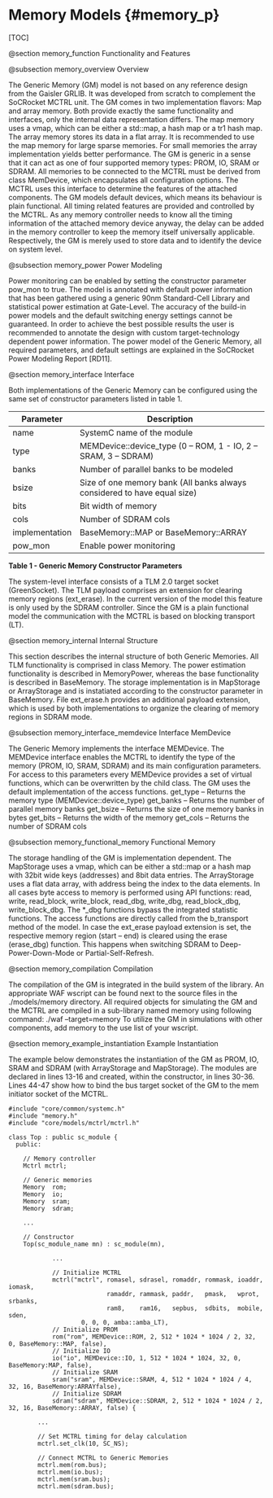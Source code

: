 Memory Models {#memory_p} 
=========================

[TOC]

@section memory_function Functionality and Features

@subsection memory_overview Overview

The Generic Memory (GM) model is not based on any reference design from the Gaisler GRLIB. It was developed from
scratch to complement the SoCRocket MCTRL unit.  The GM comes in two implementation flavors: Map
and array memory. Both provide exactly the same functionality and interfaces, only the internal data representation
differs. The map memory uses a vmap, which can be either a std::map, a hash map or a tr1 hash
map. The array memory stores its data in a flat array. It is recommended to use the map memory for large sparse
memories. For small memories the array implementation yields better performance.  The GM is generic in a sense
that it can act as one of four supported memory types: PROM, IO, SRAM or SDRAM. All memories to be connected to
the MCTRL must be derived from class MemDevice, which encapsulates all configuration options. The MCTRL uses
this interface to determine the features of the attached components.  The GM models default devices, which means
its behaviour is plain functional. All timing related features are provided and controlled by the MCTRL. As any
memory controller needs to know all the timing information of the attached memory device anyway, the delay can be
added in the memory controller to keep the memory itself universally applicable. Respectively, the GM is merely
used to store data and to identify the device on system level.

@subsection memory_power Power Modeling

Power monitoring can be enabled by setting the constructor parameter pow_mon to true. The model is annotated with
default power information that has been gathered using a generic 90nm Standard-Cell Library and statistical power
estimation at Gate-Level.  The accuracy of the build-in power models and the default switching energy settings
cannot be guaranteed. In order to achieve the best possible results the user is recommended to annotate the design
with custom target-technology dependent power information.  The power model of the Generic Memory, all required
parameters, and default settings are explained in the SoCRocket Power Modeling Report [RD11].

@section memory_interface Interface

Both implementations of the Generic Memory can be configured using the same set of constructor parameters listed in table 1.

| Parameter      | Description                                                              |
| -------------- | ------------------------------------------------------------------------ |
| name           | SystemC name of the module                                               |
| type           | MEMDevice::device_type (0 – ROM, 1 - IO, 2 – SRAM, 3 – SDRAM)            |
| banks          |  Number of parallel banks to be modeled                                  |
| bsize          | Size of one memory bank (All banks always considered to have equal size) |
| bits           | Bit width of memory                                                      |
| cols           | Number of SDRAM cols                                                     |
| implementation | BaseMemory::MAP or BaseMemory::ARRAY                                     |
| pow_mon        | Enable power monitoring                                                  |
**Table 1 - Generic Memory Constructor Parameters**

The system-level interface consists of a TLM 2.0 target socket (GreenSocket). The TLM payload comprises an
extension for clearing memory regions (ext_erase). In the current version of the model this feature is only used
by the SDRAM controller.  Since the GM is a plain functional model the communication with the MCTRL is based on
blocking transport (LT).

@section memory_internal Internal Structure

This section describes the internal structure of both Generic Memories. All TLM
functionality is comprised in class Memory. The power estimation functionality is described in MemoryPower, whereas
the base functionality is described in BaseMemory. The storage implementation is in MapStorage or ArrayStorage and
is instatiated according to the constructor parameter in BaseMemory. File ext_erase.h provides an additional
payload extension, which is used by both implementations to organize the clearing of memory regions in SDRAM mode.

@subsection memory_interface_memdevice Interface MemDevice

The Generic Memory implements the interface MEMDevice. The MEMDevice interface enables the MCTRL to identify the
type of the memory (PROM, IO, SRAM, SDRAM) and its main configuration parameters. For access to this parameters
every MEMDevice provides a set of virtual functions, which can be overwritten by the child class. The GM uses the
default implementation of the access functions.  get_type  – Returns the memory type (MEMDevice::device_type)
get_banks   – Returns the number of parallel memory banks get_bsize   – Returns the size of one memory banks
in bytes get_bits  – Returns the width of the memory get_cols  – Returns the number of SDRAM cols

@subsection memory_functional_memory Functional Memory

The storage handling of the GM is implementation dependent. The MapStorage uses a vmap, which can be either a
std::map or a hash map with 32bit wide keys (addresses) and 8bit data entries. The ArrayStorage uses a flat data
array, with address being the index to the data elements. In all cases byte access to memory is performed using
API functions: read, write, read_block, write_block, read_dbg, write_dbg, read_block_dbg, write_block_dbg. The 
*_dbg functions bypass the integrated statistic functions. The access functions are directly called from the 
b_transport method of the model. In case the ext_erase payload extension is set, the respective memory region 
(start – end) is cleared using the erase (erase_dbg) function. This happens when switching SDRAM to 
Deep-Power-Down-Mode or Partial-Self-Refresh.

@section memory_compilation Compilation

The compilation of the GM is integrated in the build system of the library. An appropriate WAF wscript can be
found next to the source files in the ./models/memory directory.  All required objects for simulating the GM and
the MCTRL are compiled in a sub-library named memory using following command: ./waf –target=memory To utilize
the GM in simulations with other components, add memory to the use list of your wscript.

@section memory_example_instantiation Example Instantiation

The example below demonstrates the instantiation of the GM as PROM, IO, SRAM and SDRAM (with ArrayStorage and
MapStorage). The modules are declared in lines 13-16 and created, within the constructor, in lines 30-36. Lines
44-47 show how to bind the bus target socket of the GM to the mem initiator socket of the MCTRL.
 
~~~{.cpp}
#include "core/common/systemc.h"
#include "memory.h"
#include "core/models/mctrl/mctrl.h"

class Top : public sc_module {
  public:
 
    // Memory controller 
    Mctrl mctrl;
 
    // Generic memories
    Memory  rom;
    Memory  io;
    Memory  sram;
    Memory  sdram;
 
    ...
 
    // Constructor
    Top(sc_module_name mn) : sc_module(mn),
 
            ...
 
            // Initialize MCTRL
            mctrl("mctrl", romasel, sdrasel, romaddr, rommask, ioaddr, iomask,
                           ramaddr, rammask, paddr,   pmask,   wprot,  srbanks,
                           ram8,    ram16,   sepbus,  sdbits,  mobile, sden, 
                    0, 0, 0, amba::amba_LT),
            // Initialize PROM
            rom("rom", MEMDevice::ROM, 2, 512 * 1024 * 1024 / 2, 32, 0, BaseMemory::MAP, false),
            // Initialize IO
            io("io", MEMDevice::IO, 1, 512 * 1024 * 1024, 32, 0, BaseMemory:MAP, false),
            // Initialize SRAM
            sram("sram", MEMDevice::SRAM, 4, 512 * 1024 * 1024 / 4, 32, 16, BaseMemory:ARRAYfalse),
            // Initialize SDRAM
            sdram("sdram", MEMDevice::SDRAM, 2, 512 * 1024 * 1024 / 2, 32, 16, BaseMemory::ARRAY, false) {
            
        ...
 
        // Set MCTRL timing for delay calculation
        mctrl.set_clk(10, SC_NS);
 
        // Connect MCTRL to Generic Memories
        mctrl.mem(rom.bus);
        mctrl.mem(io.bus);
        mctrl.mem(sram.bus);
        mctrl.mem(sdram.bus);
~~~
